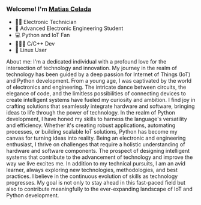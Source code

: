 ### Welcome! I'm [Matias Celada](https://www.linkedin.com/in/matiascelada/)

- 👨‍🎓 Electronic Technician
- 🏫 Advanced Electronic Engineering Student
- 💻 Python and IoT Fan
- 👨🏻‍💻 C/C++ Dev
- 🐧 Linux User

About me:
        I'm a dedicated individual with a profound love for the intersection of technology and innovation. My journey in the realm of technology has been guided by a deep passion for Internet of Things (IoT) and Python development.
        From a young age, I was captivated by the world of electronics and engineering. The intricate dance between circuits, the elegance of code, and the limitless possibilities of connecting devices to create intelligent systems have fueled my curiosity and ambition. I find joy in crafting solutions that seamlessly integrate hardware and software, bringing ideas to life through the power of technology.
        In the realm of Python development, I have honed my skills to harness the language's versatility and efficiency. Whether it's creating robust applications, automating processes, or building scalable IoT solutions, Python has become my canvas for turning ideas into reality.
        Being an electronic and engineering enthusiast, I thrive on challenges that require a holistic understanding of hardware and software components. The prospect of designing intelligent systems that contribute to the advancement of technology and improve the way we live excites me.
        In addition to my technical pursuits, I am an avid learner, always exploring new technologies, methodologies, and best practices. I believe in the continuous evolution of skills as technology progresses. My goal is not only to stay ahead in this fast-paced field but also to contribute meaningfully to the ever-expanding landscape of IoT and Python development.
